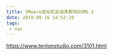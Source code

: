 ```yaml
---
title: VMware虚拟机安装黑群晖DSM6.2
date: 2019-09-16 14:52:19
tags:
 - nas
---
```


https://www.tenlonstudio.com/3101.html

